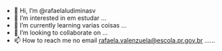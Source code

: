 - 👋 Hi, I’m @rafaelaludiminasv
- 👀 I’m interested in em estudar ...
- 🌱 I’m currently learning varias coisas ...
- 💞️ I’m looking to collaborate on ...
- 📫 How to reach me no email rafaela.valenzuela@escola.pr.gov.br ......

<!---
rafaelaludiminasv/rafaelaludiminasv is a ✨ special ✨ repository because its `README.md` (this file) appears on your GitHub profile.
You can click the Preview link to take a look at your changes.
--->
